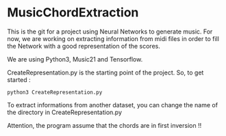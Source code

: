 # MusicChordExtraction

This is the git for a project using Neural Networks to generate music. 
For now, we are working on extracting information from midi files in order to fill the Network with a good representation of the scores. 

We are using Python3, Music21 and Tensorflow.

CreateRepresentation.py is the starting point of the project. So, to get started :

	python3 CreateRepresentation.py

To extract informations from another dataset, you can change the name of the directory in CreateRepresentation.py

Attention, the program assume that the chords are in first inversion !!
